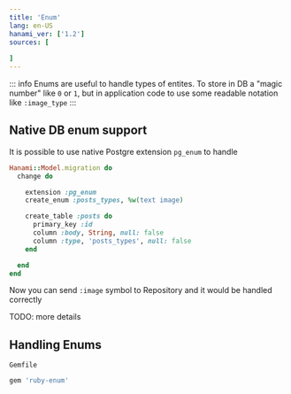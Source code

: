 ```yaml
---
title: 'Enum'
lang: en-US
hanami_ver: ['1.2']
sources: [
  
]
---
```


::: info
Enums are useful to handle types of entites. To store in DB a "magic number" like `0` or `1`, but in application code to use some readable notation like `:image_type`
:::

## Native DB enum support

It is possible to use native Postgre extension `pg_enum` to handle

```ruby
Hanami::Model.migration do
  change do

    extension :pg_enum
    create_enum :posts_types, %w(text image)

    create_table :posts do
      primary_key :id
      column :body, String, null: false
      column :type, 'posts_types', null: false
    end

  end
end
```

Now you can send `:image` symbol to Repository and it would be handled correctly

TODO: more details



## Handling Enums

`Gemfile`
```ruby
gem 'ruby-enum'
```


